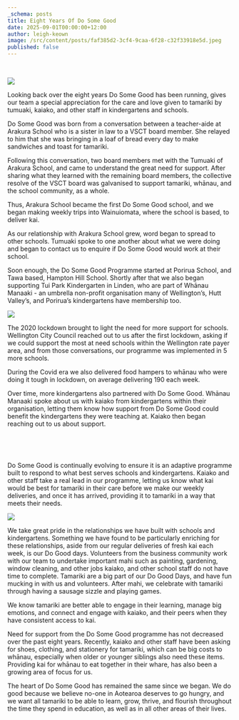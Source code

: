 ```yaml
---
_schema: posts
title: Eight Years Of Do Some Good
date: 2025-09-01T00:00:00+12:00
author: leigh-keown
image: /src/content/posts/faf385d2-3cf4-9caa-6f28-c32f33918e5d.jpeg
published: false
---
```

&nbsp;

![](/img/news/faf385d2-3cf4-9caa-6f28-c32f33918e5d.jpeg)

Looking back over the eight years Do Some Good has been running, gives our team a special appreciation for the care and love given to tamariki by tumuaki, kaiako, and other staff in kindergartens and schools.

Do Some Good was born from a conversation between a teacher-aide at Arakura School who is a sister in law to a VSCT board member. She relayed to him that she was bringing in a loaf of bread every day to make sandwiches and toast for tamariki.

Following this conversation, two board members met with the Tumuaki of Arakura School, and came to understand the great need for support. After sharing what they learned with the remaining board members, the collective resolve of the VSCT board was galvanised to support tamariki, whānau, and the school community, as a whole.

Thus, Arakura School became the first Do Some Good school, and we began making weekly trips into Wainuiomata, where the school is based, to deliver kai.

As our relationship with Arakura School grew, word began to spread to other schools. Tumuaki spoke to one another about what we were doing and began to contact us to enquire if Do Some Good would work at their school.

Soon enough, the Do Some Good Programme started at Porirua School, and Tawa based, Hampton Hill School. Shortly after that we also began supporting Tui Park Kindergarten in Linden, who are part of Whānau Manaaki - an umbrella non-profit organisation many of Wellington’s, Hutt Valley’s, and Porirua’s kindergartens have membership too.

![](/img/news/a9f10b96-6298-ac52-3938-1a6fc900fe49.jpeg)

The 2020 lockdown brought to light the need for more support for schools. Wellington City Council reached out to us after the first lockdown, asking if we could support the most at need schools within the Wellington rate payer area, and from those conversations, our programme was implemented in 5 more schools.

During the Covid era we also delivered food hampers to whānau who were doing it tough in lockdown, on average delivering 190 each week.

Over time, more kindergartens also partnered with Do Some Good. Whānau Manaaki spoke about us with kaiako from kindergartens within their organisation, letting them know how support from Do Some Good could benefit the kindergartens they were teaching at. Kaiako then began reaching out to us about support.

&nbsp;

&nbsp;

Do Some Good is continually evolving to ensure it is an adaptive programme built to respond to what best serves schools and kindergartens. Kaiako and other staff take a real lead in our programme, letting us know what kai would be best for tamariki in their care before we make our weekly deliveries, and once it has arrived, providing it to tamariki in a way that meets their needs.

![](/img/news/8d1352da-b997-38c4-cf90-af74b5148d34-1.jpeg)

We take great pride in the relationships we have built with schools and kindergartens. Something we have found to be particularly enriching for these relationships, aside from our regular deliveries of fresh kai each week, is our Do Good days. Volunteers from the business community work with our team to undertake important mahi such as painting, gardening, window cleaning, and other jobs kaiako, and other school staff do not have time to complete. Tamariki are a big part of our Do Good Days, and have fun mucking in with us and volunteers. After mahi, we celebrate with tamariki through having a sausage sizzle and playing games.

We know tamariki are better able to engage in their learning, manage big emotions, and connect and engage with kaiako, and their peers when they have consistent access to kai.

Need for support from the Do Some Good programme has not decreased over the past eight years. Recently, kaiako and other staff have been asking for shoes, clothing, and stationery for tamariki, which can be big costs to whānau, especially when older or younger siblings also need these items. Providing kai for whānau to eat together in their whare, has also been a growing area of focus for us.

The heart of Do Some Good has remained the same since we began. We do good because we believe no-one in Aotearoa deserves to go hungry, and we want all tamariki to be able to learn, grow, thrive, and flourish throughout the time they spend in education, as well as in all other areas of their lives.